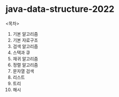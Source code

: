# java-data-structure-2022

<목차>
01. 기본 알고리즘
02. 기본 자료구조
03. 검색 알고리즘
04. 스택과 큐
05. 재귀 알고리즘
06. 정렬 알고리즘
07. 문자열 검색
08. 리스트
09. 트리
10. 해시

